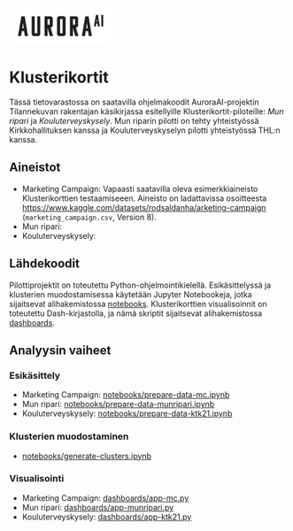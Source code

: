 ![AuroraAI-logo](assets/auroraai-small.png)

# Klusterikortit

Tässä tietovarastossa on saatavilla ohjelmakoodit AuroraAI-projektin Tilannekuvan rakentajan käsikirjassa esitellyille Klusterikortit-piloteille: *Mun ripari* ja *Kouluterveyskysely*. Mun riparin pilotti on tehty yhteistyössä Kirkkohallituksen kanssa ja Kouluterveyskyselyn pilotti yhteistyössä THL:n kanssa.

## Aineistot

* Marketing Campaign: Vapaasti saatavilla oleva esimerkkiaineisto Klusterikorttien testaamiseeen. Aineisto on ladattavissa osoitteesta https://www.kaggle.com/datasets/rodsaldanha/arketing-campaign (`marketing_campaign.csv`, Version 8).
* Mun ripari:
* Kouluterveyskysely:

## Lähdekoodit

Pilottiprojektit on toteutettu Python-ohjelmointikielellä. Esikäsittelyssä ja klusterien muodostamisessa käytetään Jupyter Notebookeja, jotka sijaitsevat alihakemistossa [notebooks](notebooks). Klusterikorttien visualisoinnit on toteutettu Dash-kirjastolla, ja nämä skriptit sijaitsevat alihakemistossa [dashboards](dashboards).

## Analyysin vaiheet

### Esikäsittely

* Marketing Campaign: [notebooks/prepare-data-mc.ipynb](notebooks/prepare-data-mc.ipynb)
* Mun ripari: [notebooks/prepare-data-munripari.ipynb](notebooks/prepare-data-munripari.ipynb)
* Kouluterveyskysely: [notebooks/prepare-data-ktk21.ipynb](notebooks/prepare-data-ktk21.ipynb)

### Klusterien muodostaminen

* [notebooks/generate-clusters.ipynb](notebooks/generate-clusters.ipynb)

### Visualisointi

* Marketing Campaign: [dashboards/app-mc.py](dashboards/app-mc.py)
* Mun ripari: [dashboards/app-munripari.py](dashboards/app-munripari.py)
* Kouluterveyskysely: [dashboards/app-ktk21.py](dashboards/app-ktk21.py)